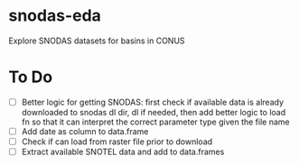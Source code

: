# snodas-eda
Explore SNODAS datasets for basins in CONUS

# To Do
 - [ ] Better logic for getting SNODAS: first check if available data is
         already downloaded to snodas dl dir, dl if needed, then add
         better logic to load fn so that it can interpret the 
         correct parameter type given the file name
 - [ ] Add date as column to data.frame
 - [ ] Check if can load from raster file prior to download
 - [ ] Extract available SNOTEL data and add to data.frames